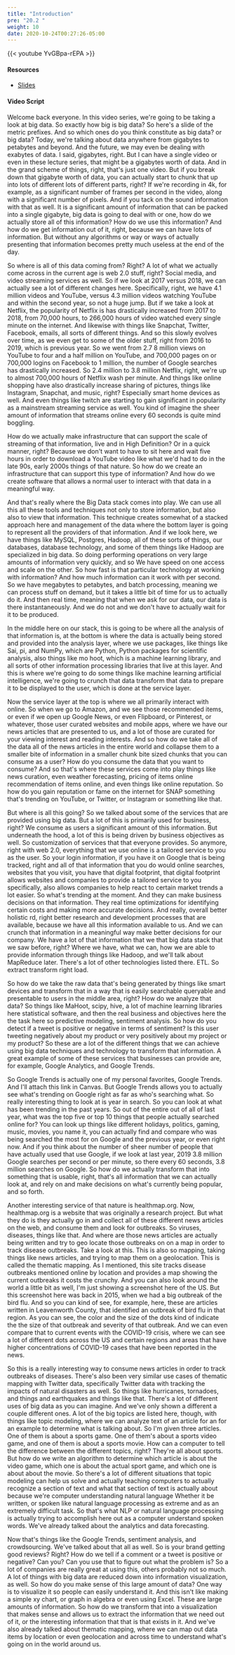 ```yaml
---
title: "Introduction"
pre: "20.2 "
weight: 10
date: 2020-10-24T00:27:26-05:00
---
```


{{< youtube YvGBpa-rEPA >}}

#### Resources
* [Slides](slides/20-BigData.pdf)

#### Video Script

Welcome back everyone. In this video series, we're going to be taking a look at big data. So exactly how big is big data? So here's a slide of the metric prefixes. And so which ones do you think constitute as big data? or big data? Today, we're talking about data anywhere from gigabytes to petabytes and beyond. And the future, we may even be dealing with exabytes of data. I said, gigabytes, right. But I can have a single video or even in these lecture series, that might be a gigabytes worth of data. And in the grand scheme of things, right, that's just one video. But if you break down that gigabyte worth of data, you can actually start to chunk that up into lots of different lots of different parts, right? If we're recording in 4k, for example, as a significant number of frames per second in the video, along with a significant number of pixels. And if you tack on the sound information with that as well. It is a significant amount of information that can be packed into a single gigabyte, big data is going to deal with or one, how do we actually store all of this information? How do we use this information? And how do we get information out of it, right, because we can have lots of information. But without any algorithms or way or ways of actually presenting that information becomes pretty much useless at the end of the day. 

So where is all of this data coming from? Right? A lot of what we actually come across in the current age is web 2.0 stuff, right? Social media, and video streaming services as well. So if we look at 2017 versus 2018, we can actually see a lot of different changes here. Specifically, right, we have 4.1 million videos and YouTube, versus 4.3 million videos watching YouTube and within the second year, so not a huge jump. But if we take a look at Netflix, the popularity of Netflix is has drastically increased from 2017 to 2018, from 70,000 hours, to 266,000 hours of video watched every single minute on the internet. And likewise with things like Snapchat, Twitter, Facebook, emails, all sorts of different things. And so this slowly evolves over time, as we even get to some of the older stuff, right from 2016 to 2019, which is previous year. So we went from 2.7 8 million views on YouTube to four and a half million on YouTube, and 700,000 pages on or 700,000 logins on Facebook to 1 million, the number of Google searches has drastically increased. So 2.4 million to 3.8 million Netflix, right, we're up to almost 700,000 hours of Netflix wash per minute. And things like online shopping have also drastically increase sharing of pictures, things like Instagram, Snapchat, and music, right? Especially smart home devices as well. And even things like twitch are starting to gain significant in popularity as a mainstream streaming service as well. You kind of imagine the sheer amount of information that streams online every 60 seconds is quite mind boggling.

 How do we actually make infrastructure that can support the scale of streaming of that information, live and in High Definition? Or in a quick manner, right? Because we don't want to have to sit here and wait five hours in order to download a YouTube video like what we'd had to do in the late 90s, early 2000s things of that nature. So how do we create an infrastructure that can support this type of information? And how do we create software that allows a normal user to interact with that data in a meaningful way. 
 
 And that's really where the Big Data stack comes into play. We can use all this all these tools and techniques not only to store information, but also also to view that information. This technique creates somewhat of a stacked approach here and management of the data where the bottom layer is going to represent all the providers of that information. And if we look here, we have things like MySQL, Postgres, Hadoop, all of these sorts of things, our databases, database technology, and some of them things like Hadoop are specialized in big data. So doing performing operations on very large amounts of information very quickly, and so We have speed on one access and scale on the other. So how fast is that particular technology at working with information? And how much information can it work with per second. So we have megabytes to petabytes, and batch processing, meaning we can process stuff on demand, but it takes a little bit of time for us to actually do it. And then real time, meaning that when we ask for our data, our data is there instantaneously. And we do not and we don't have to actually wait for it to be produced. 
 
 In the middle here on our stack, this is going to be where all the analysis of that information is, at the bottom is where the data is actually being stored and provided into the analysis layer, where we use packages, like things like Sai, pi, and NumPy, which are Python, Python packages for scientific analysis, also things like mo hoot, which is a machine learning library, and all sorts of other information processing libraries that live at this layer. And this is where we're going to do some things like machine learning artificial intelligence, we're going to crunch that data transform that data to prepare it to be displayed to the user, which is done at the service layer. 
 
 Now the service layer at the top is where we all primarily interact with online. So when we go to Amazon, and we see those recommended items, or even if we open up Google News, or even Flipboard, or Pinterest, or whatever, those user curated websites and mobile apps, where we have our news articles that are presented to us, and a lot of those are curated for your viewing interest and reading interests. And so how do we take all of the data all of the news articles in the entire world and collapse them to a smaller bite of information in a smaller chunk bite sized chunks that you can consume as a user? How do you consume the data that you want to consume? And so that's where these services come into play things like news curation, even weather forecasting, pricing of items online recommendation of items online, and even things like online reputation. So how do you gain reputation or fame on the internet for SNAP something that's trending on YouTube, or Twitter, or Instagram or something like that. 
 
 But where is all this going? So we talked about some of the services that are provided using big data. But a lot of this is primarily used for business, right? We consume as users a significant amount of this information. But underneath the hood, a lot of this is being driven by business objectives as well. So customization of services that that everyone provides. So anymore, right with web 2.0, everything that we use online is a tailored service to you as the user. So your login information, if you have it on Google that is being tracked, right and all of that information that you do would online searches, websites that you visit, you have that digital footprint, that digital footprint allows websites and companies to provide a tailored service to you specifically, also allows companies to help react to certain market trends a lot easier. So what's trending at the moment. And they can make business decisions on that information. They real time optimizations for identifying certain costs and making more accurate decisions. And really, overall better holistic rd, right better research and development processes that are available, because we have all this information available to us. And we can crunch that information in a meaningful way make better decisions for our company. We have a lot of that information that we that big data stack that we saw before, right? Where we have, what we can, how we are able to provide information through things like Hadoop, and we'll talk about MapReduce later. There's a lot of other technologies listed there. ETL. So extract transform right load. 
 
 So how do we take the raw data that's being generated by things like smart devices and transform that in a way that is easily searchable queryable and presentable to users in the middle area, right? How do we analyze that data? So things like MaHoot, scipy, hive, a lot of machine learning libraries here statistical software, and then the real business and objectives here the the task here so predictive modeling, sentiment analysis. So how do you detect if a tweet is positive or negative in terms of sentiment? Is this user tweeting negatively about my product or very positively about my project or my product? So these are a lot of the different things that we can achieve using big data techniques and technology to transform that information. A great example of some of these services that businesses can provide are, for example, Google Analytics, and Google Trends. 
 
 So Google Trends is actually one of my personal favorites, Google Trends. And I'll attach this link in Canvas. But Google Trends allows you to actually see what's trending on Google right as far as who's searching what. So really interesting thing to look at is year in search. So you can look at what has been trending in the past years. So out of the entire out of all of last year, what was the top five or top 10 things that people actually searched online for? You can look up things like different holidays, politics, gaming, music, movies, you name it, you can actually find and compare who was being searched the most for on Google and the previous year, or even right now. And if you think about the number of sheer number of people that have actually used that use Google, if we look at last year, 2019 3.8 million Google searches per second or per minute, so there every 60 seconds, 3.8 million searches on Google. So how do we actually transform that into something that is usable, right, that's all information that we can actually look at, and rely on and make decisions on what's currently being popular, and so forth. 
 
 Another interesting service of that nature is healthmap.org. Now, healthmap.org is a website that was originally a research project. But what they do is they actually go in and collect all of these different news articles on the web, and consume them and look for outbreaks. So viruses, diseases, things like that. And where are those news articles are actually being written and try to geo locate those outbreaks on on a map in order to track disease outbreaks. Take a look at this. This is also so mapping, taking things like news articles, and trying to map them on a geolocation. This is called the thematic mapping. As I mentioned, this site tracks disease outbreaks mentioned online by location and provides a map showing the current outbreaks it costs the crunchy. And you can also look around the world a little bit as well, I'm just showing a screenshot here of the US. But this screenshot here was back in 2015, when we had a big outbreak of the bird flu. And so you can kind of see, for example, here, these are articles written in Leavenworth County, that identified an outbreak of bird flu in that region. As you can see, the color and the size of the dots kind of indicate the the size of that outbreak and severity of that outbreak. And we can even compare that to current events with the COVID-19 crisis, where we can see a lot of different dots across the US and certain regions and areas that have higher concentrations of COVID-19 cases that have been reported in the news. 
 
 So this is a really interesting way to consume news articles in order to track outbreaks of diseases. There's also been very similar use cases of thematic mapping with Twitter data, specifically Twitter data with tracking the impacts of natural disasters as well. So things like hurricanes, tornadoes, and things and earthquakes and things like that. There's a lot of different uses of big data as you can imagine. And we've only shown a different a couple different ones. A lot of the big topics are listed here, though, with things like topic modeling, where we can analyze text of an article for an for an example to determine what is talking about. So I'm given three articles. One of them is about a sports game. One of them's about a sports video game, and one of them is about a sports movie. How can a computer to tell the difference between the different topics, right? They're all about sports. But how do we write an algorithm to determine which article is about the video game, which one is about the actual sport game, and which one is about about the movie. So there's a lot of different situations that topic modeling can help us solve and actually teaching computers to actually recognize a section of text and what that section of text is actually about because we're computer understanding natural language Whether it be written, or spoken like natural language processing as extreme and as an extremely difficult task. So that's what NLP or natural language processing is actually trying to accomplish here out as a computer understand spoken words. We've already talked about the analytics and data forecasting. 
 
 Now that's things like the Google Trends, sentiment analysis, and crowdsourcing. We've talked about that all as well. So is your brand getting good reviews? Right? How do we tell if a comment or a tweet is positive or negative? Can you? Can you use that to figure out what the problem is? So a lot of companies are really great at using this, others probably not so much. A lot of things with big data are reduced down into information visualization, as well. So how do you make sense of this large amount of data? One way is to visualize it so people can easily understand it. And this isn't like making a simple xy chart, or graph in algebra or even using Excel. These are large amounts of information. So how do we transform that into a visualization that makes sense and allows us to extract the information that we need out of it, or the interesting information that that is that exists in it. And we've also already talked about thematic mapping, where we can map out data items by location or even geolocation and across time to understand what's going on in the world around us. 

